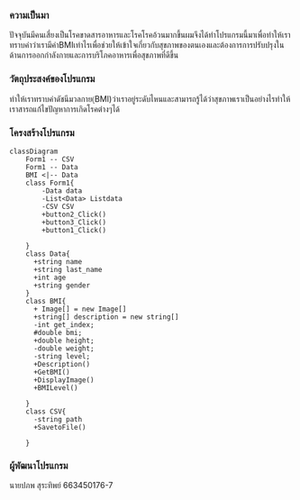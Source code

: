 ### ความเป็นมา
ปัจจุบันมีคนเสี่ยงเป็นโรคขาดสารอาหารและโรคโรคอ้วนมากขึ้นผมจึงได้ทำโปรแกรมนี้มาเพื่อทำให้เราทราบค่าว่าเรามีค่าBMIเท่าไรเพื่อช่วยให้เข้าใจเกี่ยวกับสุขภาพของตนเองและต้องการการปรับปรุงในด้านการออกกำลังกายและการบริโภคอาหารเพื่อสุขภาพที่ดีขึ้น
### วัตถุประสงค์ของโปรแกรม
ทำให้เราทราบค่าดัชนีมวลกาย(ฺBMI)ว่าเราอยู่ระดับไหนและสามารถรู้ได้ว่าสุขภาพเราเป็นอย่างไรทำให้เราสารถแก้ไขปัญหาการเกิดโรคต่างๆได้
### โครงสร้างโปรแกรม
```mermaid
classDiagram
    Form1 -- CSV
    Form1 -- Data
    BMI <|-- Data
    class Form1{
        -Data data
        -List<Data> Listdata
        -CSV CSV
        +button2_Click()
        +button3_Click()
        +button1_Click()

    }
    class Data{
      +string name
      +string last_name
      +int age
      +string gender
    }
    class BMI{
      + Image[] = new Image[]
      +string[] description = new string[]
      -int get_index;
      #double bmi;
      +double height;
      -double weight;
      -string level;
      +Description()
      +GetBMI()
      +DisplayImage()
      +BMILevel()

    }
    class CSV{
      -string path
      +SavetoFile()
      
    }
``` 

### ผู้พัฒนาโปรแกรม
นายปภพ สุระทิพย์ 663450176-7